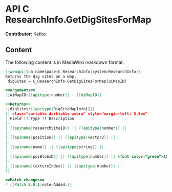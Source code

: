 # API C ResearchInfo.GetDigSitesForMap

**Contributor:** Ketho

## Content

The following content is in MediaWiki markdown format:

```mediawiki
{{wowapi|t=a|namespace=C_ResearchInfo|system=ResearchInfo}}
Returns the dig sites on a map.
 digSites = C_ResearchInfo.GetDigSitesForMap(uiMapID)

==Arguments==
:;uiMapID:{{apitype|number}} : [[UiMapID]]

==Returns==
:;digSites:{{apitype|DigSiteMapInfo[]}}
{| class="sortable darktable zebra" style="margin-left: 3.9em"
! Field !! Type !! Description
|-
| {{apiname|researchSiteID}} || {{apitype|number}} || 
|-
| {{apiname|position}} || {{apitype|vector2}} || 
|-
| {{apiname|name}} || {{apitype|string}} || 
|-
| {{apiname|poiBlobID}} || {{apitype|number}} || <font color="green">10.2.7</font>
|-
| {{apiname|textureIndex}} || {{apitype|number}} || 
|}

==Patch changes==
* {{Patch 8.0.1|note=Added.}}
```